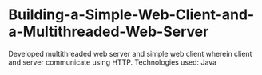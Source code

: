# Building-a-Simple-Web-Client-and-a-Multithreaded-Web-Server
Developed multithreaded web server and simple web client wherein client and server communicate using HTTP.   Technologies used: Java
